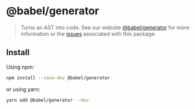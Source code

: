 # @babel/generator
> Turns an AST into code.
See our website [@babel/generator](https://babeljs.io/docs/babel-generator) for more information or the [issues](https://github.com/babel/babel/issues?utf8=%E2%9C%93&q=is%3Aissue+label%3A%22pkg%3A%20generator%22+is%3Aopen) associated with this package.
## Install
Using npm:
```sh
npm install --save-dev @babel/generator
```
or using yarn:
```sh
yarn add @babel/generator --dev
```
